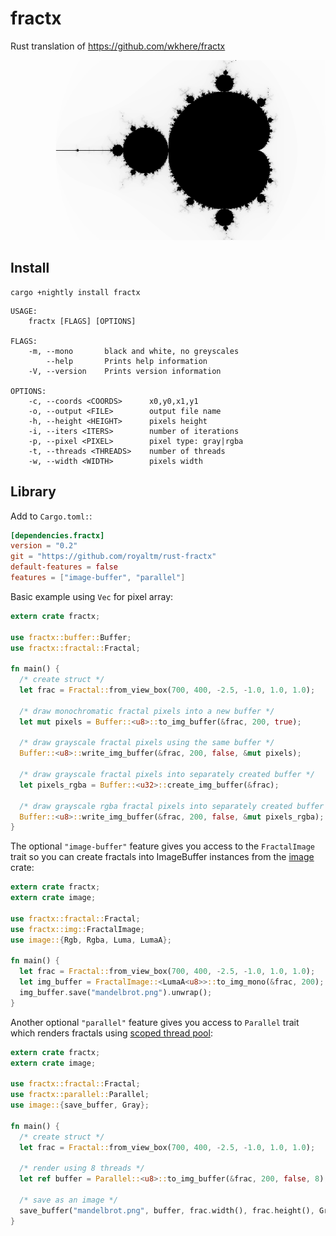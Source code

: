 fractx
======

Rust translation of https://github.com/wkhere/fractx

![Mandelbrot](mandelbrot_gray.png?raw=true "Mandelbrot")


Install
-------

```
cargo +nightly install fractx
```


```
USAGE:
    fractx [FLAGS] [OPTIONS]

FLAGS:
    -m, --mono       black and white, no greyscales
        --help       Prints help information
    -V, --version    Prints version information

OPTIONS:
    -c, --coords <COORDS>      x0,y0,x1,y1
    -o, --output <FILE>        output file name
    -h, --height <HEIGHT>      pixels height
    -i, --iters <ITERS>        number of iterations
    -p, --pixel <PIXEL>        pixel type: gray|rgba
    -t, --threads <THREADS>    number of threads
    -w, --width <WIDTH>        pixels width
```

Library
-------

Add to `Cargo.toml:`:

```toml
[dependencies.fractx]
version = "0.2"
git = "https://github.com/royaltm/rust-fractx"
default-features = false
features = ["image-buffer", "parallel"]
```

Basic example using `Vec` for pixel array:

```rust
extern crate fractx;

use fractx::buffer::Buffer;
use fractx::fractal::Fractal;

fn main() {
  /* create struct */
  let frac = Fractal::from_view_box(700, 400, -2.5, -1.0, 1.0, 1.0);

  /* draw monochromatic fractal pixels into a new buffer */
  let mut pixels = Buffer::<u8>::to_img_buffer(&frac, 200, true);

  /* draw grayscale fractal pixels using the same buffer */
  Buffer::<u8>::write_img_buffer(&frac, 200, false, &mut pixels);

  /* draw grayscale fractal pixels into separately created buffer */
  let pixels_rgba = Buffer::<u32>::create_img_buffer(&frac);

  /* draw grayscale rgba fractal pixels into separately created buffer */
  Buffer::<u8>::write_img_buffer(&frac, 200, false, &mut pixels_rgba);
}
```

The optional `"image-buffer"` feature gives you access to the `FractalImage` trait so you can create fractals into ImageBuffer instances from the [image](https://crates.io/crates/image) crate:

```rust
extern crate fractx;
extern crate image;

use fractx::fractal::Fractal;
use fractx::img::FractalImage;
use image::{Rgb, Rgba, Luma, LumaA};

fn main() {
  let frac = Fractal::from_view_box(700, 400, -2.5, -1.0, 1.0, 1.0);
  let img_buffer = FractalImage::<LumaA<u8>>::to_img_mono(&frac, 200);
  img_buffer.save("mandelbrot.png").unwrap();
}
```

Another optional `"parallel"` feature gives you access to `Parallel` trait which renders fractals using [scoped thread pool](https://crates.io/crates/scoped_threadpool):

```rust
extern crate fractx;
extern crate image;

use fractx::fractal::Fractal;
use fractx::parallel::Parallel;
use image::{save_buffer, Gray};

fn main() {
  /* create struct */
  let frac = Fractal::from_view_box(700, 400, -2.5, -1.0, 1.0, 1.0);

  /* render using 8 threads */
  let ref buffer = Parallel::<u8>::to_img_buffer(&frac, 200, false, 8);

  /* save as an image */
  save_buffer("mandelbrot.png", buffer, frac.width(), frac.height(), Gray(8)).unwrap();
}
```

